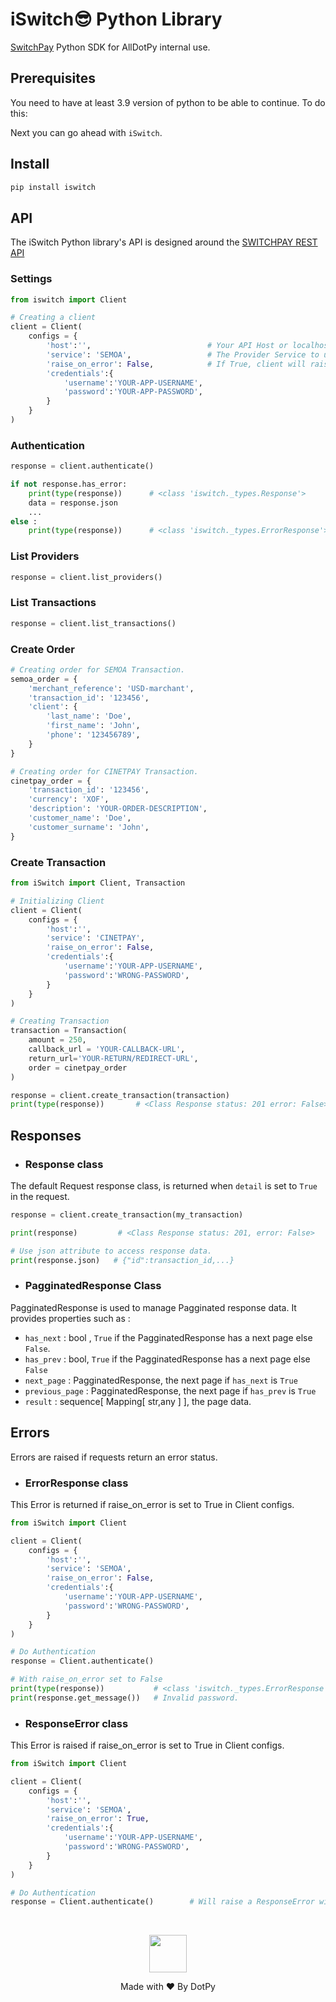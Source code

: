 # iSwitch😎 Python Library

[SwitchPay](https://github.com/AllDotPy/SwitchPay) Python SDK for AllDotPy internal use.

## Prerequisites

You need to have at least 3.9 version of python to be able to continue. To do this:


Next you can go ahead with `iSwitch`.

## Install

```sh
pip install iswitch
```

## API

The iSwitch Python library's API is designed around the [SWITCHPAY REST API](https://github.com/AllDotPy/SwitchPay)

### Settings

```python
from iswitch import Client

# Creating a client
client = Client(
    configs = {
        'host':'',                          # Your API Host or localhost:9000 by Default
        'service': 'SEMOA',                 # The Provider Service to use
        'raise_on_error': False,            # If True, client will raise on request errors
        'credentials':{
            'username':'YOUR-APP-USERNAME',
            'password':'YOUR-APP-PASSWORD',
        }
    }
)
```

### Authentication

```python
response = client.authenticate()

if not response.has_error:
    print(type(response))      # <class 'iswitch._types.Response'>
    data = response.json
    ...
else :
    print(type(response))      # <class 'iswitch._types.ErrorResponse'>
```

### List Providers

```python
response = client.list_providers()
```

### List Transactions

```python
response = client.list_transactions()
```

### Create Order

```python
# Creating order for SEMOA Transaction.
semoa_order = {
    'merchant_reference': 'USD-marchant',
    'transaction_id': '123456',
    'client': {
        'last_name': 'Doe',
        'first_name': 'John',
        'phone': '123456789',
    }
}

# Creating order for CINETPAY Transaction.
cinetpay_order = {
    'transaction_id': '123456',
    'currency': 'XOF',
    'description': 'YOUR-ORDER-DESCRIPTION',
    'customer_name': 'Doe',
    'customer_surname': 'John',
}
```

### Create Transaction

```python
from iSwitch import Client, Transaction

# Initializing Client
client = Client(
    configs = {
        'host':'',
        'service': 'CINETPAY',
        'raise_on_error': False,
        'credentials':{
            'username':'YOUR-APP-USERNAME',
            'password':'WRONG-PASSWORD',
        }
    }
)

# Creating Transaction
transaction = Transaction(
    amount = 250,
    callback_url = 'YOUR-CALLBACK-URL',
    return_url='YOUR-RETURN/REDIRECT-URL',
    order = cinetpay_order
)

response = client.create_transaction(transaction)
print(type(response))       # <Class Response status: 201 error: False>

```

## Responses
- ### Response class
The default Request response class, is returned when `detail` is set to `True` in the request.
```python
response = client.create_transaction(my_transaction)

print(response)         # <Class Response status: 201, error: False>

# Use json attribute to access response data.
print(response.json)   # {"id":transaction_id,...}
```
- ### PagginatedResponse Class
PagginatedResponse is used to manage Pagginated response data. It provides properties such as :
- `has_next` : bool , `True` if the PagginatedResponse has a next page else `False`.
- `has_prev` : bool, `True` if the PagginatedResponse has a next page else `False`
- `next_page` : PagginatedResponse, the next page if `has_next` is `True`
- `previous_page` : PagginatedResponse, the next page if `has_prev` is `True`
- `result` : sequence[ Mapping[ str,any ] ], the page data.

## Errors

Errors are raised if requests return an error status.

- ### ErrorResponse class

This Error is returned if raise_on_error is set to True in Client configs.

```python
from iSwitch import Client

client = Client(
    configs = {
        'host':'',
        'service': 'SEMOA',
        'raise_on_error': False,
        'credentials':{
            'username':'YOUR-APP-USERNAME',
            'password':'WRONG-PASSWORD',
        }
    }
)

# Do Authentication
response = Client.authenticate()

# With raise_on_error set to False
print(type(response))           # <class 'iswitch._types.ErrorResponse'>
print(response.get_message())   # Invalid password.
```

- ### ResponseError class
This Error is raised if raise_on_error is set to True in Client configs.

```python
from iSwitch import Client

client = Client(
    configs = {
        'host':'',
        'service': 'SEMOA',
        'raise_on_error': True,
        'credentials':{
            'username':'YOUR-APP-USERNAME',
            'password':'WRONG-PASSWORD',
        }
    }
)

# Do Authentication
response = Client.authenticate()        # Will raise a ResponseError with response message.
```
<br>
<p align = 'center'>
    <img src='dotpy_blue_transparent.png?raw=true' height = '60'></img>
</p>
<p align = 'center'>Made with ❤️ By DotPy</p>
<!-- <p height='60' align = 'center'>© 2024 DotPy, Inc. All rights reserved.</p> -->